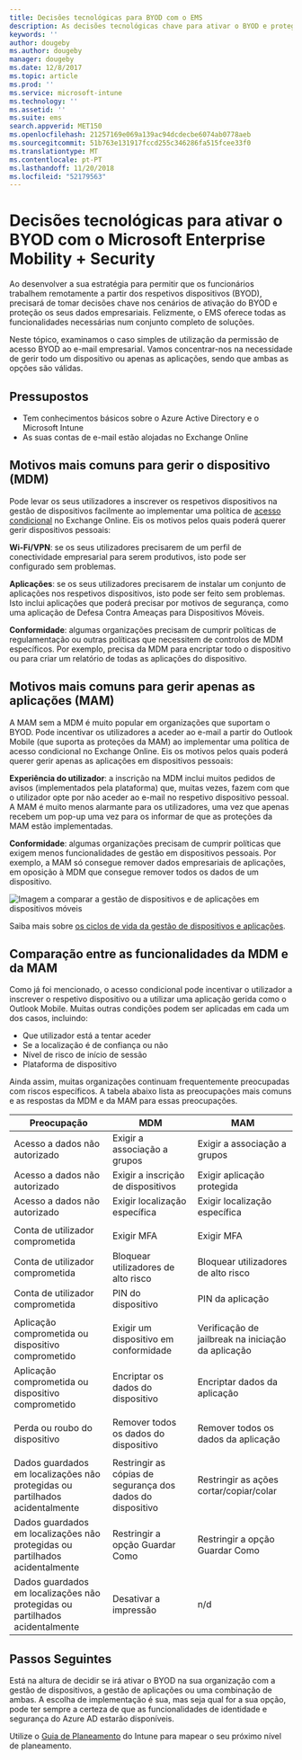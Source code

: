 ```yaml
---
title: Decisões tecnológicas para BYOD com o EMS
description: As decisões tecnológicas chave para ativar o BYOD e proteger dados empresariais com o Microsoft Enterprise Mobility + Security.
keywords: ''
author: dougeby
ms.author: dougeby
manager: dougeby
ms.date: 12/8/2017
ms.topic: article
ms.prod: ''
ms.service: microsoft-intune
ms.technology: ''
ms.assetid: ''
ms.suite: ems
search.appverid: MET150
ms.openlocfilehash: 21257169e069a139ac94dcdecbe6074ab0778aeb
ms.sourcegitcommit: 51b763e131917fccd255c346286fa515fcee33f0
ms.translationtype: MT
ms.contentlocale: pt-PT
ms.lasthandoff: 11/20/2018
ms.locfileid: "52179563"
---
```

# <a name="technology-decisions-for-enabling-byod-with-microsoft-enterprise-mobility--security-ems"></a>Decisões tecnológicas para ativar o BYOD com o Microsoft Enterprise Mobility + Security

Ao desenvolver a sua estratégia para permitir que os funcionários trabalhem remotamente a partir dos respetivos dispositivos (BYOD), precisará de tomar decisões chave nos cenários de ativação do BYOD e proteção os seus dados empresariais. Felizmente, o EMS oferece todas as funcionalidades necessárias num conjunto completo de soluções.  

Neste tópico, examinamos o caso simples de utilização da permissão de acesso BYOD ao e-mail empresarial. Vamos concentrar-nos na necessidade de gerir todo um dispositivo ou apenas as aplicações, sendo que ambas as opções são válidas.

## <a name="assumptions"></a>Pressupostos
* Tem conhecimentos básicos sobre o Azure Active Directory e o Microsoft Intune
* As suas contas de e-mail estão alojadas no Exchange Online

## <a name="common-reasons-to-manage-the-device-mdm"></a>Motivos mais comuns para gerir o dispositivo (MDM)
Pode levar os seus utilizadores a inscrever os respetivos dispositivos na gestão de dispositivos facilmente ao implementar uma política de [acesso condicional](https://docs.microsoft.com/azure/active-directory/active-directory-conditional-access-azure-portal) no Exchange Online. Eis os motivos pelos quais poderá querer gerir dispositivos pessoais:

**Wi-Fi/VPN**: se os seus utilizadores precisarem de um perfil de conectividade empresarial para serem produtivos, isto pode ser configurado sem problemas.

**Aplicações**: se os seus utilizadores precisarem de instalar um conjunto de aplicações nos respetivos dispositivos, isto pode ser feito sem problemas. Isto inclui aplicações que poderá precisar por motivos de segurança, como uma aplicação de Defesa Contra Ameaças para Dispositivos Móveis.

**Conformidade**: algumas organizações precisam de cumprir políticas de regulamentação ou outras políticas que necessitem de controlos de MDM específicos. Por exemplo, precisa da MDM para encriptar todo o dispositivo ou para criar um relatório de todas as aplicações do dispositivo.

## <a name="common-reasons-to-only-manage-the-apps-mam"></a>Motivos mais comuns para gerir apenas as aplicações (MAM)
A MAM sem a MDM é muito popular em organizações que suportam o BYOD. Pode incentivar os utilizadores a aceder ao e-mail a partir do Outlook Mobile (que suporta as proteções da MAM) ao implementar uma política de acesso condicional no Exchange Online. Eis os motivos pelos quais poderá querer gerir apenas as aplicações em dispositivos pessoais:

**Experiência do utilizador**: a inscrição na MDM inclui muitos pedidos de avisos (implementados pela plataforma) que, muitas vezes, fazem com que o utilizador opte por não aceder ao e-mail no respetivo dispositivo pessoal. A MAM é muito menos alarmante para os utilizadores, uma vez que apenas recebem um pop-up uma vez para os informar de que as proteções da MAM estão implementadas.

**Conformidade**: algumas organizações precisam de cumprir políticas que exigem menos funcionalidades de gestão em dispositivos pessoais. Por exemplo, a MAM só consegue remover dados empresariais de aplicações, em oposição à MDM que consegue remover todos os dados de um dispositivo.

![Imagem a comparar a gestão de dispositivos e de aplicações em dispositivos móveis](./media/byod-app-device-mgmt.png)

Saiba mais sobre [os ciclos de vida da gestão de dispositivos e aplicações](introduction-device-app-lifecycles.md).

## <a name="mdm-vs-mam-capability-comparison"></a>Comparação entre as funcionalidades da MDM e da MAM
Como já foi mencionado, o acesso condicional pode incentivar o utilizador a inscrever o respetivo dispositivo ou a utilizar uma aplicação gerida como o Outlook Mobile. Muitas outras condições podem ser aplicadas em cada um dos casos, incluindo:

* Que utilizador está a tentar aceder
* Se a localização é de confiança ou não
*   Nível de risco de início de sessão
* Plataforma de dispositivo

Ainda assim, muitas organizações continuam frequentemente preocupadas com riscos específicos.  A tabela abaixo lista as preocupações mais comuns e as respostas da MDM e da MAM para essas preocupações.

| Preocupação   |   MDM  |   MAM  |
|------------|--------|--------|
|Acesso a dados não autorizado | Exigir a associação a grupos | Exigir a associação a grupos |
|Acesso a dados não autorizado | Exigir a inscrição de dispositivos | Exigir aplicação protegida |
|Acesso a dados não autorizado | Exigir localização específica | Exigir localização específica |
| | | |
|Conta de utilizador comprometida| Exigir MFA | Exigir MFA|
|Conta de utilizador comprometida | Bloquear utilizadores de alto risco | Bloquear utilizadores de alto risco |
|Conta de utilizador comprometida | PIN do dispositivo | PIN da aplicação |
| | | |
| Aplicação comprometida ou dispositivo comprometido | Exigir um dispositivo em conformidade | Verificação de jailbreak na iniciação da aplicação |
| Aplicação comprometida ou dispositivo comprometido | Encriptar os dados do dispositivo | Encriptar dados da aplicação |
| | | |
|Perda ou roubo do dispositivo | Remover todos os dados do dispositivo | Remover todos os dados da aplicação|
| | | |
| Dados guardados em localizações não protegidas ou partilhados acidentalmente | Restringir as cópias de segurança dos dados do dispositivo | Restringir as ações cortar/copiar/colar|
| Dados guardados em localizações não protegidas ou partilhados acidentalmente | Restringir a opção Guardar Como | Restringir a opção Guardar Como |
|Dados guardados em localizações não protegidas ou partilhados acidentalmente | Desativar a impressão | n/d|

## <a name="next-steps"></a>Passos Seguintes
Está na altura de decidir se irá ativar o BYOD na sua organização com a gestão de dispositivos, a gestão de aplicações ou uma combinação de ambas. A escolha de implementação é sua, mas seja qual for a sua opção, pode ter sempre a certeza de que as funcionalidades de identidade e segurança do Azure AD estarão disponíveis.  

Utilize o [Guia de Planeamento](planning-guide.md) do Intune para mapear o seu próximo nível de planeamento.
